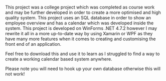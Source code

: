 This project was a college project which was completed as course work and may be further developed in order to create a more optimised and high quality system. 
This project uses an SQL database in order to show an employee overview and has a calendar which was developed inside the system. 
This project is developed on WinForms .NET 4.7.2 however I may rewrite it all in a more up-to-date way by using Xamarin or WPF as they have many more features when it comes to creating and customising the front end of an application.

Feel free to download this and use it to learn as I struggled to find a way to create a working calendar based system anywhere.

Please note you will need to hook up your own database otherwise this will not work!

